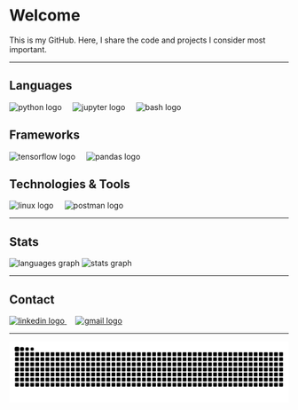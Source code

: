 <h1 align="left">Welcome</h1>

<p align="left">This is my GitHub. Here, I share the code and projects I consider most important.</p>

---

<h2 align="left">Languages</h2>

<div align="left">
  <img src="https://cdn.jsdelivr.net/gh/devicons/devicon/icons/python/python-original.svg" height="40" alt="python logo" />
  <img width="12" />
  <img src="https://cdn.jsdelivr.net/gh/devicons/devicon/icons/jupyter/jupyter-original.svg" height="40" alt="jupyter logo" />
  <img width="12" />
  <img src="https://cdn.jsdelivr.net/gh/devicons/devicon/icons/bash/bash-original.svg" height="40" alt="bash logo" />
</div>

<h2 align="left">Frameworks</h2>

<div align="left">
  <img src="https://cdn.jsdelivr.net/gh/devicons/devicon/icons/tensorflow/tensorflow-original.svg" height="40" alt="tensorflow logo" />
  <img width="12" />
  <img src="https://cdn.jsdelivr.net/gh/devicons/devicon/icons/pandas/pandas-original.svg" height="40" alt="pandas logo" />
</div>

<h2 align="left">Technologies & Tools</h2>

<div align="left">
  <img src="https://cdn.jsdelivr.net/gh/devicons/devicon/icons/linux/linux-original.svg" height="40" alt="linux logo" />
  <img width="12" />
  <img src="https://skillicons.dev/icons?i=postman" height="40" alt="postman logo" />
</div>

---

<h2 align="left">Stats</h2>

<div align="left">
  <img src="https://github-readme-stats.vercel.app/api/top-langs?username=Arthur-Dewes&locale=en&hide_title=false&layout=compact&card_width=320&langs_count=5&theme=github_dark&hide_border=false&order=2" height="125" alt="languages graph" />
  <img src="https://github-readme-stats.vercel.app/api?username=Arthur-Dewes&hide_title=false&hide_rank=false&show_icons=true&include_all_commits=true&count_private=true&disable_animations=false&theme=github_dark&locale=en&hide_border=false&order=1" height="125" alt="stats graph" />
</div>

---

<h2 align="left">Contact</h2>

<div align="left">
  <a href="https://www.linkedin.com/in/arthur-dewes-8570b5230/" target="_blank">
    <img src="https://img.shields.io/static/v1?message=LinkedIn&logo=linkedin&label=&color=0077B5&logoColor=white&labelColor=&style=for-the-badge" height="40" alt="linkedin logo" />
  </a>
  <img width="12" />
  <a href="https://mail.google.com/mail/u/0/?fs=1&to=arthurgdewes@gmail.com&tf=cm" target="_blank">
    <img src="https://img.shields.io/static/v1?message=Gmail&logo=gmail&label=&color=D14836&logoColor=white&labelColor=&style=for-the-badge" height="40" alt="gmail logo" />
  </a>
</div>

---

<div align="left">
  <img src="https://raw.githubusercontent.com/Arthur-Dewes/Arthur-Dewes/output/snake.svg" alt="Snake animation" />
</div>
